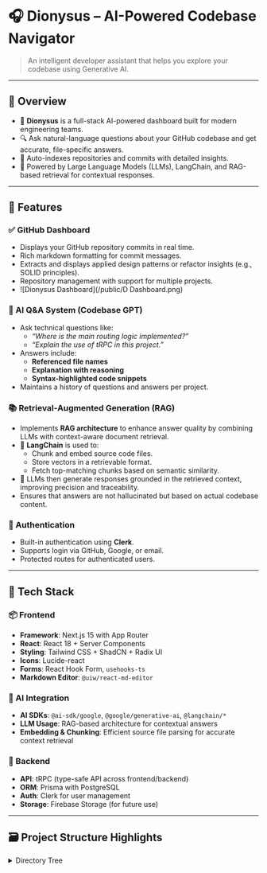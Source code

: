 # 🎧 Dionysus – AI-Powered Codebase Navigator

> An intelligent developer assistant that helps you explore your codebase using Generative AI.

---

## 📌 Overview

- 🧠 **Dionysus** is a full-stack AI-powered dashboard built for modern engineering teams.
- 🔍 Ask natural-language questions about your GitHub codebase and get accurate, file-specific answers.
- 📁 Auto-indexes repositories and commits with detailed insights.
- 🧠 Powered by Large Language Models (LLMs), LangChain, and RAG-based retrieval for contextual responses.

---

## 🚀 Features

### ✅ GitHub Dashboard
- Displays your GitHub repository commits in real time.
- Rich markdown formatting for commit messages.
- Extracts and displays applied design patterns or refactor insights (e.g., SOLID principles).
- Repository management with support for multiple projects.
- ![Dionysus Dashboard](/public/D Dashboard.png)

### 🤖 AI Q&A System (Codebase GPT)
- Ask technical questions like:
  - _“Where is the main routing logic implemented?”_
  - _“Explain the use of tRPC in this project.”_
- Answers include:
  - **Referenced file names**
  - **Explanation with reasoning**
  - **Syntax-highlighted code snippets**
- Maintains a history of questions and answers per project.

### 📚 Retrieval-Augmented Generation (RAG)
- Implements **RAG architecture** to enhance answer quality by combining LLMs with context-aware document retrieval.
- 🔎 **LangChain** is used to:
  - Chunk and embed source code files.
  - Store vectors in a retrievable format.
  - Fetch top-matching chunks based on semantic similarity.
- 🧠 LLMs then generate responses grounded in the retrieved context, improving precision and traceability.
- Ensures that answers are not hallucinated but based on actual codebase content.

### 🔐 Authentication
- Built-in authentication using **Clerk**.
- Supports login via GitHub, Google, or email.
- Protected routes for authenticated users.

---

## 🧱 Tech Stack

### 📦 Frontend
- **Framework**: Next.js 15 with App Router
- **React**: React 18 + Server Components
- **Styling**: Tailwind CSS + ShadCN + Radix UI
- **Icons**: Lucide-react
- **Forms**: React Hook Form, `usehooks-ts`
- **Markdown Editor**: `@uiw/react-md-editor`

### 🤖 AI Integration
- **AI SDKs**: `@ai-sdk/google`, `@google/generative-ai`, `@langchain/*`
- **LLM Usage**: RAG-based architecture for contextual answers
- **Embedding & Chunking**: Efficient source file parsing for accurate context retrieval

### 🧠 Backend
- **API**: tRPC (type-safe API across frontend/backend)
- **ORM**: Prisma with PostgreSQL
- **Auth**: Clerk for user management
- **Storage**: Firebase Storage (for future use)

---

## 🗃️ Project Structure Highlights

<details>
<summary>Directory Tree</summary>

```bash
/components
  └── ui/                                  # Reusable UI components
  └── dashboard/                           # Commit list and markdown viewer
  └── qa/                                  # Q&A interface and result viewer

/app
  ├── dashboard/                           # GitHub commit dashboard
  ├── qa/                                  # AI-powered Q&A system
  ├── auth/                                # Clerk login/signup handling
  ├── api/                                 # Backend endpoints and tRPC routers
